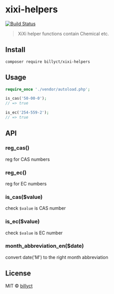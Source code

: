 # xixi-helpers
[![Build Status](https://travis-ci.org/billyct/xixi-helpers.svg?branch=master)](https://travis-ci.org/billyct/xixi-helpers)
> XiXi helper functions contain Chemical etc.

## Install
```
composer require billyct/xixi-helpers
```

## Usage
```php
require_once './vendor/autoload.php';

is_cas('50-00-0');
// => true

is_ec('254-559-2');
// => true
```


## API

### reg_cas()
reg for CAS numbers

### reg_ec()
reg for EC numbers

### is_cas($value)
check `$value` is CAS number

### is_ec($value)
check `$value` is EC number

### month_abbreviation_en($date)
convert date('M') to the right month abbreviation

## License

MIT © [billyct](https://xixisys.com)
